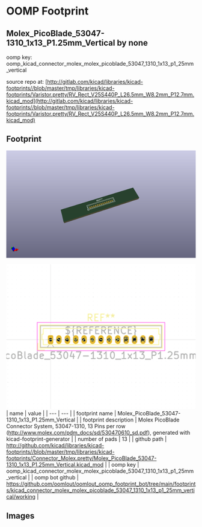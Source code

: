 # OOMP Footprint  
## Molex_PicoBlade_53047-1310_1x13_P1.25mm_Vertical  by none  
  
oomp key: oomp_kicad_connector_molex_molex_picoblade_53047_1310_1x13_p1_25mm_vertical  
  
source repo at: [http://gitlab.com/kicad/libraries/kicad-footprints//blob/master/tmp/libraries/kicad-footprints/Varistor.pretty/RV_Rect_V25S440P_L26.5mm_W8.2mm_P12.7mm.kicad_mod](http://gitlab.com/kicad/libraries/kicad-footprints//blob/master/tmp/libraries/kicad-footprints/Varistor.pretty/RV_Rect_V25S440P_L26.5mm_W8.2mm_P12.7mm.kicad_mod)  
## Footprint  
  
[![working_kicad_pcb_3d.png](working_kicad_pcb_3d_600.png)](working_kicad_pcb_3d.png)  
  
[![working.png](working_600.png)](working.png)  
| name | value | 
| --- | --- | 
| footprint name | Molex_PicoBlade_53047-1310_1x13_P1.25mm_Vertical | 
| footprint description | Molex PicoBlade Connector System, 53047-1310, 13 Pins per row (http://www.molex.com/pdm_docs/sd/530470610_sd.pdf), generated with kicad-footprint-generator | 
| number of pads | 13 | 
| github path | http://github.com/kicad/libraries/kicad-footprints//blob/master/tmp/libraries/kicad-footprints/Connector_Molex.pretty/Molex_PicoBlade_53047-1310_1x13_P1.25mm_Vertical.kicad_mod | 
| oomp key | oomp_kicad_connector_molex_molex_picoblade_53047_1310_1x13_p1_25mm_vertical | 
| oomp bot github | https://github.com/oomlout/oomlout_oomp_footprint_bot/tree/main/footprints/kicad_connector_molex_molex_picoblade_53047_1310_1x13_p1_25mm_vertical/working | 
## Images  
